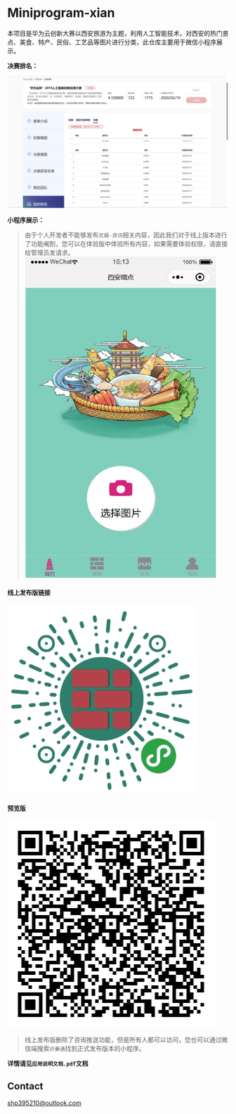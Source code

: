 # Miniprogram-xian

本项目是华为云创新大赛以西安旅游为主题，利用人工智能技术，对西安的热门景点、美食、特产、民俗、工艺品等图片进行分类，此仓库主要用于微信小程序展示。


**决赛排名：**

<img src="./upload/image-20200703222135530.png" height="300px" margin:0 auto>

**小程序展示：**
> 由于个人开发者不能够发布`文娱-资讯`相关内容，因此我们对于线上版本进行了功能阉割，您可以在体验版中体验所有内容，如果需要体验权限，请直接给管理员发请求。
![image-20200703223118916](upload\image-20200703223118916.png)

#### 线上发布版链接

![发布版](upload/online.jpg)

#### 预览版

![预览版](upload/experience.jpg)


> 线上发布版删除了咨询推送功能，但是所有人都可以访问，您也可以通过微信端搜索`识秦通`找到正式发布版本的小程序。

**详情请见`应用说明文档.pdf`文档**



## Contact

shp395210@outlook.com